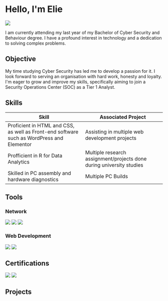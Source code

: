 # Hello, I'm Elie
<a href="https://www.linkedin.com/in/elie-chahwan-b72201234/"><img src="https://img.shields.io/badge/-LinkedIn-0072b1?&style=for-the-badge&logo=linkedin&logoColor=white" /></a>

I am currently attending my last year of my Bachelor of Cyber Security and Behaviour degree. I have a profound interest in technology and a dedication to solving complex problems.

## Objective

My time studying Cyber Security has led me to develop a passion for it. I look forward to serving an organisation with hard work, honesty and loyalty. I'm eager to grow and improve my skills, specifically aiming to join a Security Operations Center (SOC) as a Tier 1 Analyst.

## Skills

| Skill                                         | Associated Project         |
|-----------------------------------------------|----------------------------|
| Proficient in HTML and CSS, as well as Front-end software such as WordPress and Elementor | Assisting in multiple web development projects |
| Profficient in R for Data Analytics | Multiple research assignment/projects done during university studies  |
| Skilled in PC assembly and hardware diagnostics  |  Multiple PC Builds  |


## Tools

### Network
<div>
    <img src="https://img.shields.io/badge/-CISCO%20PACKET%20TRACER-0a284d?&style=for-the-badge&logo=Cisco&logoColor=white"/>
    <img src="https://img.shields.io/badge/-Wireshark-1679A7?&style=for-the-badge&logo=Wireshark&logoColor=white"/>
    <img src="https://img.shields.io/badge/NetworkMiner-fffffff?style=for-the-badge&logo=data%3Aimage%2Fpng%3Bbase64%2CiVBORw0KGgoAAAANSUhEUgAAATkAAAE5AQMAAADRL8WyAAAABlBMVEX%2F%2F%2F%2BKYp75HPpOAAAAAXRSTlMCrui5SgAABmFJREFUaN7tWzuS5DYMlUqukiPL4WbyMTaYsk6xd3E0wtF0FB2BIQOWZHfrh88DyVo783TY8%2FoRfABJgMQ0P%2Bo%2BzX%2F%2BoS%2FG%2FzNjv%2B97qPjpCweQlnE%2FPkXjxxOYCoztfn2WPOFwA2OecX8%2BFVM%2BPmuOcWTAlGPc%2BYd8xk4A17KIYN6ScRZAf96txAnNyRNnz8XQqIDJY1QmukZqE4WS5KqYUXLIATnjtFfaaObizNrOJZRj0YYPZeayVfrFjZ65UsUmayJj7HLiZCcdnFVoJv0O218rJv3%2B9sMyztDEz%2FKkw%2BFW0owtNLGzm1oHTRxu1clTJ50hGkrhHc4ZRs04IhNb4J8Jmdg9sUaOjOm2pyBjuIchyYj3p9meDh0ysWXhS1jG9Pw6ZGUMz5dRMo7IxAkE%2BoT2kpktWoIyJq5ETsbAlRCMLVrRA1i1LVrRI58YIb03YffqL%2Boo7A6ccQAmdmivGoHcvQASAmbSkAnsTpOYGgHHBOUD90BYlbScEcjdow1VOOZPrdjyMHLHpG96fgteMcGYvT6MPcgP4B7d24OyU0DSrk72txG6erVfxYdxtCZO8MCZ7Fk%2Bqzgm9W0CLtiQqyPaix5GO5cepxZ2LoOOElIGEYpkdBjBAF0uxs5OEKcCXVadA0hyigluCMEGT4QbcLgYbd7vZMUWOBkgyd8HuAFHG44BbsDpYpw0sHUyIAPsnGyuBkjSdDw0iIACcK8AEgzw1kkQTYADIOEAx%2FVKm7P6ApJUrckygpUww7TYrgQAJBjgDmNvF8cE8%2BLerksLJHtQgKQl6CXjJYlRM3r5UlTfbgXgaDfrHg492nMC5nQI2OWBwcuD0jH0ZEsivLAncN6a9SoYKQMUjG7VKXMwUQdOaOgZZEJTjjH5hZUERj%2BLlkOHHJAzrn6VeDCi%2B4sOMQq9%2F4A%2BBMC%2FnOyYD%2F0GbNCH4vzfDttQRimB6Zjtglwjho6HRwJyjUgUwkG0fYdAUsCZF3AO43rauwHXCOByOQS4ZuFD31slWcUX%2FtVt2VIBHJ8ocofebn8EnCJdwHTTROsazhjv3ySrOGeMtyabVZwDw6MyAj5Dr6rA6z3G5ZnAYlyjgbzAa72hSRd4HiMjiUZxxrgxs5JRnDFubKJbDpi4dMY1bOjI%2F0RaccYYzK7f%2B8BZnCMdHnrlygWtOGNc%2BF%2BiBRID6mwFMxK3ftOuYUCph1b8GXqTChMq2W7gpP4AgUnatCrXPLtZlLMMyjXPLhOlblG55tlxgyqyYSl2GtXr49QDDuYEQkMvag9RGf%2FDSKgUdIB2n5vA6QpLwRGc13ovDhp4ZgCbPgZiAxLL4xDqbZLVQ%2BBgE5jODh1hAtPalCsYILnACdQRNttbcdY%2FG8YVX5JOhnEx1VMEF13jy%2FQOXSEjYI8eFQaZDI8v1QZ0e90bRnATT%2FZ6b3iNM6KL81ZXHxt4nFnNefIPMIEHjdCI3OnIOBJ40IjMNXfNFcErTmKuCRdjAC9SG1P8ZgzguWdnwLvSXMHT1c7KsfUqciFweVxzMy5W7%2BOvnaqvF%2FAY9p5BK%2Brr10vIvEMhW3WDSFZvnlpddwDNDvTmydpzNQD0PoWcxD3Fpw8cRY31iRzDFb%2BAH0jvY66DuJ35QHofiveiavuO9D4U70Qx9g3pzRS%2F76R%2Bx8Bb8Zh52btNE%2Fdm0DGnKrMo7zoMvCrgAO%2BalZCjqAMHDLzS3hXdDGshe1EwOsDIgOS8Ct9CdqKSn3dXyJbf42K9H8WbEuOleFOy8VR8yz1x87Jga0o6vpUe%2Bd2ABwxv10T4CgAUj7nHcK54aErRcyq%2BNqV4PEsS9vbR7hkh%2BW2DC3yXTeS9%2BCghJ2rKzn5NeHRfpZSQvzVN2dkPkPI%2BfCn%2BS76VQt8%2BUR64lzsf9A0ZFXy4FBtI9K0SNXnXhGLrg775ooIPi0%2FsRkgqLK%2B93OWihKSS4kupVUELSSXFq4UMhc4C9FiYFzKVuh9c1wyFoakUuqGpFHItdpHs4M0%2BJ6TtdJkK67Wwj6eKbhzsGE%2Bf1TK2VeHoTptqupp2p1VqzIYE5cMiIsYuN%2Bl8d5jXBDnnln%2B%2Bgy3V9sTFf9lll%2B0Py3YCbrW9hbG2W3Gt7X%2Bkyo7KraYv1UTET3Z9Nv4%2B%2F7OdqZ07Mvmhlm%2BzHfKrAE2n1DQ8VBLelOW%2B5q4oNkfW4L4%2BX5%2F6T%2B2%2FffwNnCgZ7nW4XG4AAAAASUVORK5CYII%3D&color=white"/>
</div>

### Web Development
<div>
    <img src="https://img.shields.io/badge/WordPress-21759B?&style=for-the-badge&logo=WordPress&logoColor=white"/>
    <img src="https://img.shields.io/badge/-Elementor-92003B?&style=for-the-badge&logo=elementor&logoColor=white"/>
</div>

## Certifications
<div>
  <img src="https://img.shields.io/badge/ISC2%20Candidate-468145?&style=for-the-badge&logo=ISC2&logoColor=white"/>
  <img src="https://img.shields.io/badge/Cybersecurity%20Certificate-white?&style=for-the-badge&logo=Google&logoColor=4285F4"/>
</div>

## Projects
